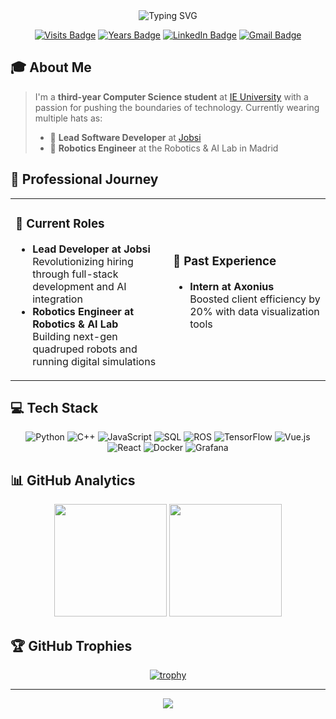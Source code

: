 <div align="center">
  <img src="https://readme-typing-svg.herokuapp.com?font=Fira+Code&weight=500&size=40&pause=1000&color=6EA8FF&center=true&vCenter=true&random=false&width=800&height=200&lines=Hi+there%2C+I'm+David+Vargas!+%F0%9F%91%8B;Robotics+%26+AI+Enthusiast;Software+Developer;Problem+Solver" alt="Typing SVG" />
</div>

<div align="center">
  
  [![Visits Badge](https://badges.pufler.dev/visits/DavidVart/DavidVart)](https://github.com/DavidVart)
  [![Years Badge](https://badges.pufler.dev/years/DavidVart)](https://github.com/DavidVart)
  [![LinkedIn Badge](https://img.shields.io/badge/LinkedIn-0077B5?style=flat&logo=linkedin&logoColor=white)](https://www.linkedin.com/in/david-vargas-timon/)
  [![Gmail Badge](https://img.shields.io/badge/Gmail-D14836?style=flat&logo=gmail&logoColor=white)](mailto:davidvartim@gmail.com)
  
</div>

## 🎓 About Me

> I'm a **third-year Computer Science student** at [IE University](https://www.ie.edu/) with a passion for pushing the boundaries of technology. Currently wearing multiple hats as:
> - 🚀 **Lead Software Developer** at [Jobsi](https://github.com/JobsiSoftwares)
> - 🤖 **Robotics Engineer** at the Robotics & AI Lab in Madrid

## 🌟 Professional Journey

<table>
  <tr>
    <td width="50%">
      <h3>🏢 Current Roles</h3>
      <ul>
        <li>
          <b>Lead Developer at Jobsi</b><br/>
          Revolutionizing hiring through full-stack development and AI integration
        </li>
        <li>
          <b>Robotics Engineer at Robotics & AI Lab</b><br/>
          Building next-gen quadruped robots and running digital simulations
        </li>
      </ul>
    </td>
    <td width="50%">
      <h3>💼 Past Experience</h3>
      <ul>
        <li>
          <b>Intern at Axonius</b><br/>
          Boosted client efficiency by 20% with data visualization tools
        </li>
      </ul>
    </td>
  </tr>
</table>

## 💻 Tech Stack

<div align="center">

![Python](https://img.shields.io/badge/Python-3776AB?style=for-the-badge&logo=python&logoColor=white)
![C++](https://img.shields.io/badge/C++-00599C?style=for-the-badge&logo=c%2B%2B&logoColor=white)
![JavaScript](https://img.shields.io/badge/JavaScript-F7DF1E?style=for-the-badge&logo=javascript&logoColor=black)
![SQL](https://img.shields.io/badge/SQL-4479A1?style=for-the-badge&logo=mysql&logoColor=white)
![ROS](https://img.shields.io/badge/ROS-22314E?style=for-the-badge&logo=ros&logoColor=white)
![TensorFlow](https://img.shields.io/badge/TensorFlow-FF6F00?style=for-the-badge&logo=tensorflow&logoColor=white)
![Vue.js](https://img.shields.io/badge/Vue.js-4FC08D?style=for-the-badge&logo=vue.js&logoColor=white)
![React](https://img.shields.io/badge/React-61DAFB?style=for-the-badge&logo=react&logoColor=black)
![Docker](https://img.shields.io/badge/Docker-2496ED?style=for-the-badge&logo=docker&logoColor=white)
![Grafana](https://img.shields.io/badge/Grafana-F46800?style=for-the-badge&logo=grafana&logoColor=white)

</div>

## 📊 GitHub Analytics

<div align="center">
  <img height="180em" src="https://github-readme-stats.vercel.app/api?username=DavidVart&show_icons=true&theme=tokyonight&hide_border=true&count_private=true" />
  <img height="180em" src="https://github-readme-stats.vercel.app/api/top-langs/?username=DavidVart&layout=compact&theme=tokyonight&hide_border=true" />
</div>

## 🏆 GitHub Trophies

<div align="center">
  
  [![trophy](https://github-profile-trophy.vercel.app/?username=DavidVart&theme=tokyonight&no-frame=true&row=1&column=6)](https://github.com/DavidVart)
  
</div>

---

<div align="center">
  <img src="https://komarev.com/ghpvc/?username=DavidVart&color=blue&style=flat-square&label=Profile+Views" />
</div>
